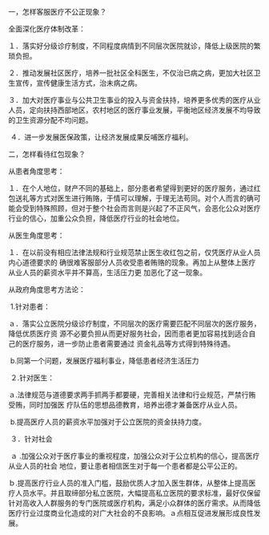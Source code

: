 一，怎样客服医疗不公正现象？

全面深化医疗体制改革：

​				１．落实好分级诊疗制度，不同程度病情到不同层次医院就诊，降低上级医院的繁琐负担。

​				２．推动发展社区医疗，培养一批社区全科医生，不仅治已病之病，更加大社区卫生宣传，宣传健康生活方式，治未病之病。

​				３．加大对医疗事业与公共卫生事业的投入与资金扶持，培养更多优秀的医疗从业人员，定向扶持西部地区，农村地区的医疗事业发展，平衡地区经济发展不均导致的卫生资源分配不均问题。

​				４．进一步发展医保政策，让经济发展成果反哺医疗福利。

二，怎样看待红包现象？

从患者角度思考：

​					１．在个人地位，财产不同的基础上，部分患者希望得到更好的医疗服务，通过红包送礼等方式对医生进行贿赂，于情可以理解，于理无法苟同。对个人而言的确可能会受到特殊照顾，但对于整个社会而言则是兴起了不正风气，会恶化公众对医疗行业的信心，加重公众负担，降低医疗行业的社会地位。

从医生角度思考：

​					１．在以前没有相应法律法规和行业规范禁止医生收红包之前，仅凭医疗从业人员内心道德要求的		确很难客服部分人员收受患者贿赂的现象。再加上从整体上医疗从业人员的薪资水平并不算高，生活压力更		加恶化了这一现象。

从政府角度思考方法论：

​					1.针对患者：

​						ａ．落实公立医院分级诊疗制度，不同层次的医疗需要匹配不同层次的医疗服务，降低优质医疗资			源不必要负担从而更好服务社会，因而患者更加容易找到适合自己的医疗服务，进一步防止患者需要通过			资金礼品等方式得到特殊待遇。

​						b.同第一个问题，发展医疗福利事业，降低患者经济生活压力

​					２.针对医生：

​						ａ.法律规范与道德要求两手抓两手都要硬，完善相关法律和行业规范，严禁行贿受贿，同时加强医			疗队伍的思想品德教育，培养出德才兼备医疗从业人员。

​						b.提高医疗人员的薪资水平加强对于公立医院的资金扶持力度。

​					３．针对社会

​							ａ .加强公众对于医疗事业的重视程度，加强公众对于公立机构的信心，提高医疗从业人员的社会			地位，要让患者相信医生对于每一个患者都是公平公正的。

​							ｂ.提高医疗行业人员的准入门槛，鼓励优质人才加入医生群体，从整体上提高医疗人员水平。并且取缔部分私立医院，大幅提高私立医院的要求标准，最好仅保留针对高收入人群服务的专门医院或医疗机构，满足小众群体的医疗需求。从而降低医疗行业过度商业化造成的对广大社会的不良影响。ａ点相互促进发展形成良性发展。
​								